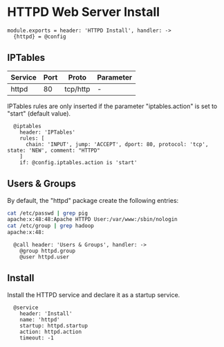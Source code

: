 
# HTTPD Web Server Install

    module.exports = header: 'HTTPD Install', handler: ->
      {httpd} = @config

## IPTables

| Service    | Port | Proto    | Parameter       |
|------------|------|----------|-----------------|
| httpd      | 80   | tcp/http | -               |

IPTables rules are only inserted if the parameter "iptables.action" is set to 
"start" (default value).

      @iptables
        header: 'IPTables'
        rules: [
          chain: 'INPUT', jump: 'ACCEPT', dport: 80, protocol: 'tcp', state: 'NEW', comment: "HTTPD"
        ]
        if: @config.iptables.action is 'start'

## Users & Groups

By default, the "httpd" package create the following entries:

```bash
cat /etc/passwd | grep pig
apache:x:48:48:Apache HTTPD User:/var/www:/sbin/nologin
cat /etc/group | grep hadoop
apache:x:48:
```

      @call header: 'Users & Groups', handler: ->
        @group httpd.group
        @user httpd.user

## Install

Install the HTTPD service and declare it as a startup service.

      @service
        header: 'Install'
        name: 'httpd'
        startup: httpd.startup
        action: httpd.action
        timeout: -1
